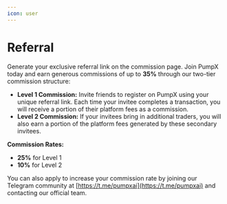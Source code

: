 ```yaml
---
icon: user
---
```


# Referral

Generate your exclusive referral link on the commission page. Join PumpX today and earn generous commissions of up to **35%** through our two-tier commission structure:

* **Level 1 Commission:** Invite friends to register on PumpX using your unique referral link. Each time your invitee completes a transaction, you will receive a portion of their platform fees as a commission.
* **Level 2 Commission:** If your invitees bring in additional traders, you will also earn a portion of the platform fees generated by these secondary invitees.

**Commission Rates:**

* **25%** for Level 1
* **10%** for Level 2

You can also apply to increase your commission rate by joining our Telegram community at [https://t.me/pumpxai](https://t.me/pumpxai) and contacting our official team.
